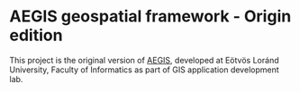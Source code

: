 # AEGIS geospatial framework - Origin edition

This project is the original version of [AEGIS](https://github.com/robertogiachetta/aegis), developed at Eötvös Loránd University, Faculty of Informatics as part of GIS application development lab.